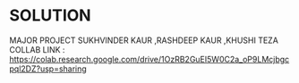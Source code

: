 # SOLUTION
MAJOR PROJECT 
SUKHVINDER KAUR ,RASHDEEP KAUR ,KHUSHI TEZA
COLLAB LINK : https://colab.research.google.com/drive/1OzRB2GuEI5W0C2a_oP9LMcjbgcpql2DZ?usp=sharing
